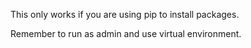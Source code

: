 This only works if you are using pip to install packages. 

Remember to run as admin and use virtual environment. 